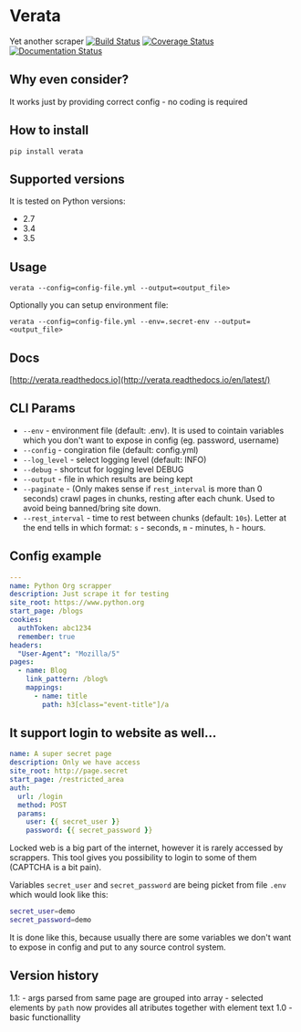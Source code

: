 # Verata
Yet another scraper
[![Build Status](https://travis-ci.org/CodersOfTheNight/verata.svg?branch=master)](https://travis-ci.org/CodersOfTheNight/verata)
[![Coverage Status](https://coveralls.io/repos/github/CodersOfTheNight/verata/badge.svg?branch=master)](https://coveralls.io/github/CodersOfTheNight/verata?branch=master)
[![Documentation Status](https://readthedocs.org/projects/verata/badge/?version=latest)](http://verata.readthedocs.io/en/latest/?badge=latest)

Why even consider?
------------------
It works just by providing correct config - no coding is required

How to install
--------------
`pip install verata` 

Supported versions
------------------
It is tested on Python versions:
- 2.7
- 3.4
- 3.5

Usage
-----
`verata --config=config-file.yml --output=<output_file>`

Optionally you can setup environment file:

`verata --config=config-file.yml --env=.secret-env --output=<output_file>`

Docs
----
[http://verata.readthedocs.io](http://verata.readthedocs.io/en/latest/)

CLI Params
----------
- `--env` - environment file (default: .env). It is used to cointain variables which you don't want to expose in config (eg. password, username)
- `--config` - congiration file (default: config.yml)
- `--log_level` - select logging level (default: INFO)
- `--debug` - shortcut for logging level DEBUG
- `--output` - file in which results are being kept
- `--paginate` - (Only makes sense if `rest_interval` is more than 0 seconds) crawl pages in chunks, resting after each chunk. Used to avoid being banned/bring site down.
- `--rest_interval` - time to rest between chunks (default: `10s`). Letter at the end tells in which format: `s` - seconds, `m` - minutes, `h` - hours.

Config example
--------------
```yaml
---
name: Python Org scrapper
description: Just scrape it for testing
site_root: https://www.python.org
start_page: /blogs
cookies:
  authToken: abc1234
  remember: true
headers:
  "User-Agent": "Mozilla/5"
pages:
  - name: Blog
    link_pattern: /blog%
    mappings:
      - name: title
        path: h3[class="event-title"]/a
```


It support login to website as well...
--------------------------------------
```yaml
name: A super secret page
description: Only we have access
site_root: http://page.secret
start_page: /restricted_area
auth:
  url: /login
  method: POST
  params:
    user: {{ secret_user }}
    password: {{ secret_password }}
```

Locked web is a big part of the internet, however it is rarely accessed by scrappers.
This tool gives you possibility to login to some of them (CAPTCHA is a bit pain).

Variables `secret_user` and `secret_password` are being picket from file `.env`
which would look like this:
```bash
secret_user=demo
secret_password=demo
```

It is done like this, because usually there are some variables we don't want to expose in config and put to any source control system.

Version history
---------------
1.1:
	- args parsed from same page are grouped into array
	- selected elements by `path` now provides all atributes together with element text
1.0 - basic functionallity
